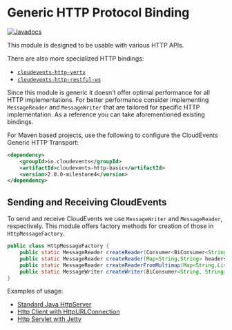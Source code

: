 # Generic HTTP Protocol Binding

[![Javadocs](http://www.javadoc.io/badge/io.cloudevents/cloudevents-http-basic.svg?color=green)](http://www.javadoc.io/doc/io.cloudevents/cloudevents-http-basic)

This module is designed to be usable with various HTTP APIs.

There are also more specialized HTTP bindings:
* [`cloudevents-http-vertx`](../vertx)
* [`cloudevents-http-restful-ws`](../restful-ws)

Since this module is generic it doesn't offer optimal performance for all HTTP implementations.
For better performance consider implementing `MessageReader` and `MessageWriter` that are
tailored for specific HTTP implementation. As a reference you can take aforementioned existing bindings.

For Maven based projects, use the following to configure the CloudEvents Generic HTTP Transport:

```xml
<dependency>
    <groupId>io.cloudevents</groupId>
    <artifactId>cloudevents-http-basic</artifactId>
    <version>2.0.0-milestone4</version>
</dependency>
```

## Sending and Receiving CloudEvents

To send and receive CloudEvents we use `MessageWriter` and `MessageReader`, respectively.
This module offers factory methods for creation of those in `HttpMessageFactory`.

```java
public class HttpMessageFactory {
    public static MessageReader createReader(Consumer<BiConsumer<String,String>> forEachHeader, byte[] body);
    public static MessageReader createReader(Map<String,String> headers, byte[] body);
    public static MessageReader createReaderFromMultimap(Map<String,List<String>> headers, byte[] body);
    public static MessageWriter createWriter(BiConsumer<String, String> putHeader, Consumer<byte[]> sendBody);
}
```

Examples of usage:
* [Standard Java HttpServer](../../examples/basic-http/src/main/java/io/cloudevents/examples/http/basic/BasicHttpServer.java)
* [Http Client with HttpURLConnection](../../examples/basic-http/src/main/java/io/cloudevents/examples/http/basic/HttpURLConnectionClient.java)
* [Http Servlet with Jetty](../../examples/basic-http/src/main/java/io/cloudevents/examples/http/basic/JettyServer.java)
